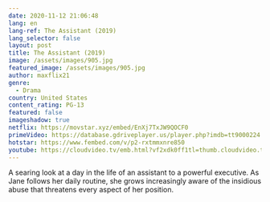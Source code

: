 ```yaml
---
date: 2020-11-12 21:06:48
lang: en
lang-ref: The Assistant (2019)
lang_selector: false
layout: post
title: The Assistant (2019)
image: /assets/images/905.jpg
featured_image: /assets/images/905.jpg
author: maxflix21
genre:
  - Drama
country: United States
content_rating: PG-13
featured: false
imageshadow: true
netflix: https://movstar.xyz/embed/EnXj7TxJW9QOCF0
primeVideo: https://database.gdriveplayer.us/player.php?imdb=tt9000224
hotstar: https://www.fembed.com/v/p2-rxtmmxnre850
youtube: https://cloudvideo.tv/emb.html?vf2xdk0ff1tl=thumb.cloudvideo.tv/104/02/00473/vf2xdk0ff1tl_xt
---
```

A searing look at a day in the life of an assistant to a powerful executive. As Jane follows her daily routine, she grows increasingly aware of the insidious abuse that threatens every aspect of her position.